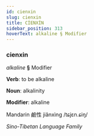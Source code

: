 ```yaml
---
id: cienxin
slug: cienxin
title: CİENXİN
sidebar_position: 313
hoverText: alkaline § Modifier
---
```


### cienxin

*alkaline* **§** Modifier

**Verb**: to be alkaline

**Noun**: alkalinity

**Modifier**: alkaline

Mandarin 鹼性 jiǎnxìng /tɕjɛn.ɕiŋ/

*Sino-Tibetan Language Family*